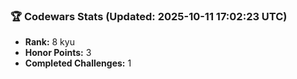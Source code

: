 ### 🏆 Codewars Stats (Updated: 2025-10-11 17:02:23 UTC)

- **Rank:** 8 kyu
- **Honor Points:** 3
- **Completed Challenges:** 1
